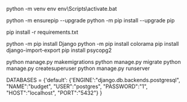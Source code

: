 python -m venv env
env\Scripts\activate.bat

python -m ensurepip --upgrade
python -m pip install --upgrade pip

pip install -r requirements.txt

python -m pip install Django
python -m pip install colorama
pip install django-import-export
pip install psycopg2

python manage.py makemigrations
python manage.py migrate
python manage.py createsuperuser
python manage.py runserver

DATABASES = {'default':
                 {'ENGINE':"django.db.backends.postgresql",
                  "NAME":"budget",
                  "USER":"postgres",
                  "PASSWORD":"1",
                  "HOST":"localhost",
                  "PORT":"5432"}
             }
